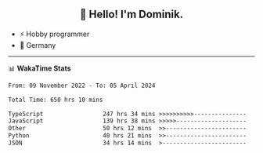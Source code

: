 <h2 align="center">👋 Hello! I'm Dominik.</h2>

- ⚡ Hobby programmer
- 📍 Germany

---
📊 **WakaTime Stats**
<!--START_SECTION:waka-->

```txt
From: 09 November 2022 - To: 05 April 2024

Total Time: 650 hrs 10 mins

TypeScript                 247 hrs 34 mins >>>>>>>>>>---------------   38.08 %
JavaScript                 139 hrs 38 mins >>>>>--------------------   21.48 %
Other                      50 hrs 12 mins  >>-----------------------   07.72 %
Python                     40 hrs 21 mins  >>-----------------------   06.21 %
JSON                       34 hrs 14 mins  >------------------------   05.27 %
```

<!--END_SECTION:waka-->
